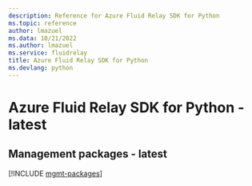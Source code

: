 ```yaml
---
description: Reference for Azure Fluid Relay SDK for Python
ms.topic: reference
author: lmazuel
ms.data: 10/21/2022
ms.author: lmazuel
ms.service: fluidrelay
title: Azure Fluid Relay SDK for Python
ms.devlang: python
---
```

# Azure Fluid Relay SDK for Python - latest

## Management packages - latest
[!INCLUDE [mgmt-packages](fluid-relay-mgmt-index.md)]